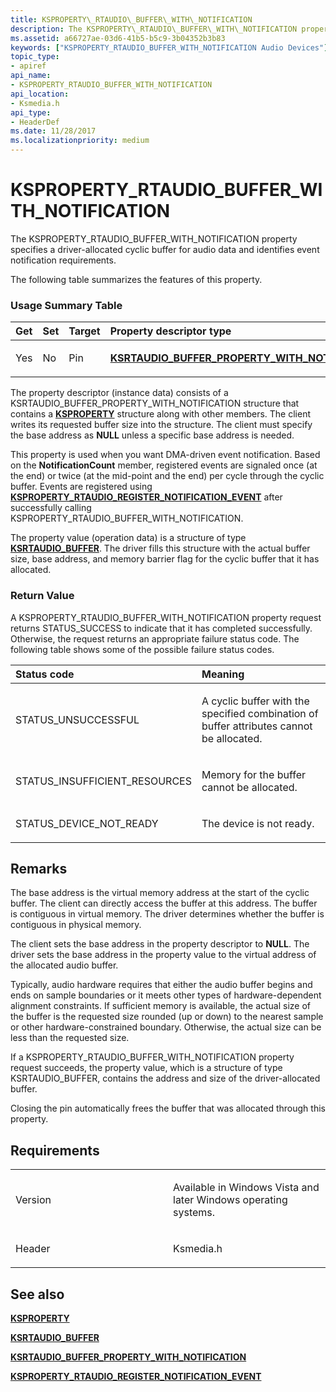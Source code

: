 ```yaml
---
title: KSPROPERTY\_RTAUDIO\_BUFFER\_WITH\_NOTIFICATION
description: The KSPROPERTY\_RTAUDIO\_BUFFER\_WITH\_NOTIFICATION property specifies a driver-allocated cyclic buffer for audio data and identifies event notification requirements.The following table summarizes the features of this property.
ms.assetid: a66727ae-03d6-41b5-b5c9-3b04352b3b83
keywords: ["KSPROPERTY_RTAUDIO_BUFFER_WITH_NOTIFICATION Audio Devices"]
topic_type:
- apiref
api_name:
- KSPROPERTY_RTAUDIO_BUFFER_WITH_NOTIFICATION
api_location:
- Ksmedia.h
api_type:
- HeaderDef
ms.date: 11/28/2017
ms.localizationpriority: medium
---
```


# KSPROPERTY\_RTAUDIO\_BUFFER\_WITH\_NOTIFICATION


The KSPROPERTY\_RTAUDIO\_BUFFER\_WITH\_NOTIFICATION property specifies a driver-allocated cyclic buffer for audio data and identifies event notification requirements.

The following table summarizes the features of this property.

### <span id="Usage_Summary_Table"></span><span id="usage_summary_table"></span><span id="USAGE_SUMMARY_TABLE"></span>Usage Summary Table

<table>
<colgroup>
<col width="20%" />
<col width="20%" />
<col width="20%" />
<col width="20%" />
<col width="20%" />
</colgroup>
<thead>
<tr class="header">
<th align="left">Get</th>
<th align="left">Set</th>
<th align="left">Target</th>
<th align="left">Property descriptor type</th>
<th align="left">Property value type</th>
</tr>
</thead>
<tbody>
<tr class="odd">
<td align="left"><p>Yes</p></td>
<td align="left"><p>No</p></td>
<td align="left"><p>Pin</p></td>
<td align="left"><p><a href="https://docs.microsoft.com/windows-hardware/drivers/ddi/content/ksmedia/ns-ksmedia-ksrtaudio_buffer_property_with_notification" data-raw-source="[&lt;strong&gt;KSRTAUDIO_BUFFER_PROPERTY_WITH_NOTIFICATION&lt;/strong&gt;](https://docs.microsoft.com/windows-hardware/drivers/ddi/content/ksmedia/ns-ksmedia-ksrtaudio_buffer_property_with_notification)"><strong>KSRTAUDIO_BUFFER_PROPERTY_WITH_NOTIFICATION</strong></a></p></td>
<td align="left"><p><a href="https://docs.microsoft.com/windows-hardware/drivers/ddi/content/ksmedia/ns-ksmedia-ksrtaudio_buffer" data-raw-source="[&lt;strong&gt;KSRTAUDIO_BUFFER&lt;/strong&gt;](https://docs.microsoft.com/windows-hardware/drivers/ddi/content/ksmedia/ns-ksmedia-ksrtaudio_buffer)"><strong>KSRTAUDIO_BUFFER</strong></a></p></td>
</tr>
</tbody>
</table>

 

The property descriptor (instance data) consists of a KSRTAUDIO\_BUFFER\_PROPERTY\_WITH\_NOTIFICATION structure that contains a [**KSPROPERTY**](https://docs.microsoft.com/previous-versions/ff564262(v=vs.85)) structure along with other members. The client writes its requested buffer size into the structure. The client must specify the base address as **NULL** unless a specific base address is needed.

This property is used when you want DMA-driven event notification. Based on the **NotificationCount** member, registered events are signaled once (at the end) or twice (at the mid-point and the end) per cycle through the cyclic buffer. Events are registered using [**KSPROPERTY\_RTAUDIO\_REGISTER\_NOTIFICATION\_EVENT**](ksproperty-rtaudio-register-notification-event.md) after successfully calling KSPROPERTY\_RTAUDIO\_BUFFER\_WITH\_NOTIFICATION.

The property value (operation data) is a structure of type [**KSRTAUDIO\_BUFFER**](https://docs.microsoft.com/windows-hardware/drivers/ddi/content/ksmedia/ns-ksmedia-ksrtaudio_buffer). The driver fills this structure with the actual buffer size, base address, and memory barrier flag for the cyclic buffer that it has allocated.

### <span id="Return_Value"></span><span id="return_value"></span><span id="RETURN_VALUE"></span>Return Value

A KSPROPERTY\_RTAUDIO\_BUFFER\_WITH\_NOTIFICATION property request returns STATUS\_SUCCESS to indicate that it has completed successfully. Otherwise, the request returns an appropriate failure status code. The following table shows some of the possible failure status codes.

<table>
<colgroup>
<col width="50%" />
<col width="50%" />
</colgroup>
<thead>
<tr class="header">
<th align="left">Status code</th>
<th align="left">Meaning</th>
</tr>
</thead>
<tbody>
<tr class="odd">
<td align="left"><p>STATUS_UNSUCCESSFUL</p></td>
<td align="left"><p>A cyclic buffer with the specified combination of buffer attributes cannot be allocated.</p></td>
</tr>
<tr class="even">
<td align="left"><p>STATUS_INSUFFICIENT_RESOURCES</p></td>
<td align="left"><p>Memory for the buffer cannot be allocated.</p></td>
</tr>
<tr class="odd">
<td align="left"><p>STATUS_DEVICE_NOT_READY</p></td>
<td align="left"><p>The device is not ready.</p></td>
</tr>
</tbody>
</table>

 

Remarks
-------

The base address is the virtual memory address at the start of the cyclic buffer. The client can directly access the buffer at this address. The buffer is contiguous in virtual memory. The driver determines whether the buffer is contiguous in physical memory.

The client sets the base address in the property descriptor to **NULL**. The driver sets the base address in the property value to the virtual address of the allocated audio buffer.

Typically, audio hardware requires that either the audio buffer begins and ends on sample boundaries or it meets other types of hardware-dependent alignment constraints. If sufficient memory is available, the actual size of the buffer is the requested size rounded (up or down) to the nearest sample or other hardware-constrained boundary. Otherwise, the actual size can be less than the requested size.

If a KSPROPERTY\_RTAUDIO\_BUFFER\_WITH\_NOTIFICATION property request succeeds, the property value, which is a structure of type KSRTAUDIO\_BUFFER, contains the address and size of the driver-allocated buffer.

Closing the pin automatically frees the buffer that was allocated through this property.

Requirements
------------

<table>
<colgroup>
<col width="50%" />
<col width="50%" />
</colgroup>
<tbody>
<tr class="odd">
<td align="left"><p>Version</p></td>
<td align="left"><p>Available in Windows Vista and later Windows operating systems.</p></td>
</tr>
<tr class="even">
<td align="left"><p>Header</p></td>
<td align="left">Ksmedia.h</td>
</tr>
</tbody>
</table>

## <span id="see_also"></span>See also


[**KSPROPERTY**](https://docs.microsoft.com/previous-versions/ff564262(v=vs.85))

[**KSRTAUDIO\_BUFFER**](https://docs.microsoft.com/windows-hardware/drivers/ddi/content/ksmedia/ns-ksmedia-ksrtaudio_buffer)

[**KSRTAUDIO\_BUFFER\_PROPERTY\_WITH\_NOTIFICATION**](https://docs.microsoft.com/windows-hardware/drivers/ddi/content/ksmedia/ns-ksmedia-ksrtaudio_buffer_property_with_notification)

[**KSPROPERTY\_RTAUDIO\_REGISTER\_NOTIFICATION\_EVENT**](ksproperty-rtaudio-register-notification-event.md)

 

 






